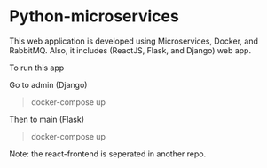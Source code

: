 # Python-microservices

This web application is developed using Microservices, Docker, and RabbitMQ. Also, it includes (ReactJS, Flask, and Django) web app.

To run this app

Go to admin (Django)

>docker-compose up

Then to main (Flask)

>docker-compose up


Note: the react-frontend is seperated in another repo.



